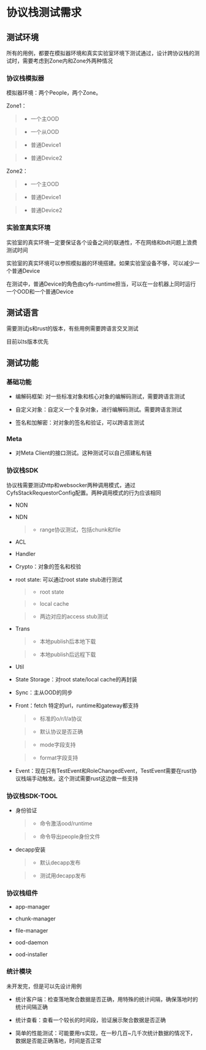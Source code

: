 # 协议栈测试需求

 
## 测试环境

所有的用例，都要在模拟器环境和真实实验室环境下测试通过，设计跨协议栈的测试时，需要考虑到Zone内和Zone外两种情况

### 协议栈模拟器

模拟器环境：两个People，两个Zone。


Zone1：

> - 一个主OOD

> - 一个从OOD

> - 普通Device1

> - 普通Device2

 
Zone2：

> - 一个主OOD

> - 普通Device1

> - 普通Device2

 
### 实验室真实环境

实验室的真实环境一定要保证各个设备之间的联通性，不在网络和bdt问题上浪费测试时间

 
实验室的真实环境可以参照模拟器的环境搭建。如果实验室设备不够，可以减少一个普通Device

 
在测试中，普通Device的角色由cyfs-runtime担当，可以在一台机器上同时运行一个OOD和一个普通Device

 
## 测试语言

 
需要测试js和rust的版本，有些用例需要跨语言交叉测试

 
目前以ts版本优先

 
## 测试功能

 
### 基础功能

 
- 编解码框架: 对一些标准对象和核心对象的编解码测试，需要跨语言测试

- 自定义对象：自定义一个复杂对象，进行编解码测试。需要跨语言测试

- 签名和加解密：对对象的签名和验证，可以跨语言测试

 
### Meta

 
- 对Meta Client的接口测试。这种测试可以自己搭建私有链

 
### 协议栈SDK

协议栈需要测试http和websocker两种调用模式，通过CyfsStackRequestorConfig配置。两种调用模式的行为应该相同 

- NON

- NDN

  > - range协议测试，包括chunk和file

- ACL

- Handler

- Crypto：对象的签名和校验

- root state: 可以通过root state stub进行测试

  > - root state

  > - local cache

  > - 两边对应的access stub测试

- Trans

  > - 本地publish后本地下载

  > - 本地publish后远程下载

- Util

- State Storage：对root state/local cache的再封装

- Sync：主从OOD的同步

- Front：fetch 特定的url，runtime和gateway都支持

  > - 标准的o/r/l/a协议

  > - 默认协议是否正确

  > - mode字段支持

  > - format字段支持

- Event：现在只有TestEvent和RoleChangedEvent，TestEvent需要在rust协议栈端手动触发。这个测试需要rust这边做一些支持

### 协议栈SDK-TOOL
 
- 身份验证

  > - 命令激活ood/runtime

  > - 命令导出people身份文件

- decapp安装
 
  > - 默认decapp发布
  
  > - 测试用decapp发布
   
  
### 协议栈组件

- app-manager

- chunk-manager

- file-manager

- ood-daemon

- ood-installer


### 统计模块

未开发完，但是可以先设计用例

- 统计客户端：检查落地聚合数据是否正确，用特殊的统计间隔，确保落地时的统计间隔正确

- 统计查看：查看一个较长的时间段，验证展示聚合数据是否正确

- 简单的性能测试：可能要用rs实现，在一秒几百~几千次统计数据的情况下，数据是否能正确落地，时间是否正常

